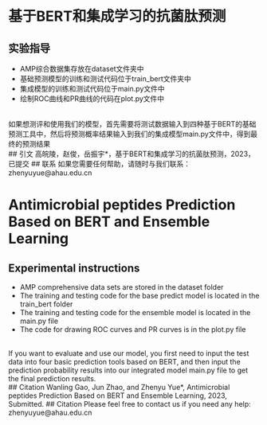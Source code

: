 # 基于BERT和集成学习的抗菌肽预测
## 实验指导
* AMP综合数据集存放在dataset文件夹中
* 基础预测模型的训练和测试代码位于train_bert文件夹中
* 集成模型的训练和测试代码位于main.py文件中
* 绘制ROC曲线和PR曲线的代码在plot.py文件中<br>
<br>
如果想测评和使用我们的模型，首先需要将测试数据输入到四种基于BERT的基础预测工具中，然后将预测概率结果输入到我们的集成模型main.py文件中，得到最终的预测结果
<br>
## 引文
高皖陵，赵俊，岳振宇*，基于BERT和集成学习的抗菌肽预测，2023，已提交
## 联系
如果您需要任何帮助，请随时与我们联系：zhenyuyue@ahau.edu.cn

# Antimicrobial peptides Prediction Based on BERT and Ensemble Learning
## Experimental instructions
* AMP comprehensive data sets are stored in the dataset folder
* The training and testing code for the base predict model is located in the train_bert folder
* The training and testing code for the ensemble model is located in the main.py file
* The code for drawing ROC curves and PR curves is in the plot.py file<br>
<br>
If you want to evaluate and use our model, you first need to input the test data into four basic prediction tools based on BERT, and then input the prediction probability results into our integrated model main.py file to get the final prediction results.
<br>
## Citation
Wanling Gao, Jun Zhao, and Zhenyu Yue*, Antimicrobial peptides Prediction Based on BERT and Ensemble Learning, 2023, Submitted.
## Citation
Please feel free to contact us if you need any help: zhenyuyue@ahau.edu.cn
